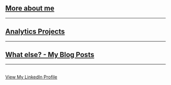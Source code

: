 ## [More about me](/resume.md)

---

## [Analytics Projects](/analytics.md)

---

## [What else? - My Blog Posts](/blog.md)


---


<br>
<a href="https://www.linkedin.com/in/markus-wehr">View My LinkedIn Profile</a> 
